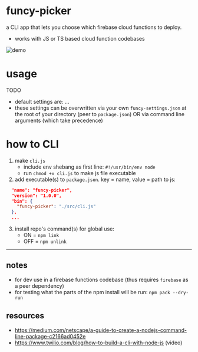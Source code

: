# funcy-picker

a CLI app that lets you choose which firebase cloud functions to deploy.

-   works with JS or TS based cloud function codebases

![demo](./demo.gif)

# usage

TODO

-   default settings are:
    ...
-   these settings can be overwritten via your own `funcy-settings.json` at the root of your directory (peer to `package.json`) OR via command line arguments (which take precedence)

# how to CLI

1. make `cli.js`
    - include env shebang as first line: `#!/usr/bin/env node`
    - run `chmod +x cli.js` to make js file executable
2. add executable(s) to `package.json`. key = name, value = path to js:

```json
  "name": "funcy-picker",
  "version": "1.0.0",
  "bin": {
    "funcy-picker": "./src/cli.js"
  },
  ...
```

3. install repo's command(s) for global use:
    - ON = `npm link`
    - OFF = `npm unlink`

---

## notes

-   for dev use in a firebase functions codebase (thus requires `firebase` as a peer dependency)
-   for testing what the parts of the npm install will be run:
    `npm pack --dry-run`

## resources

-   https://medium.com/netscape/a-guide-to-create-a-nodejs-command-line-package-c2166ad0452e
-   https://www.twilio.com/blog/how-to-build-a-cli-with-node-js (video)

